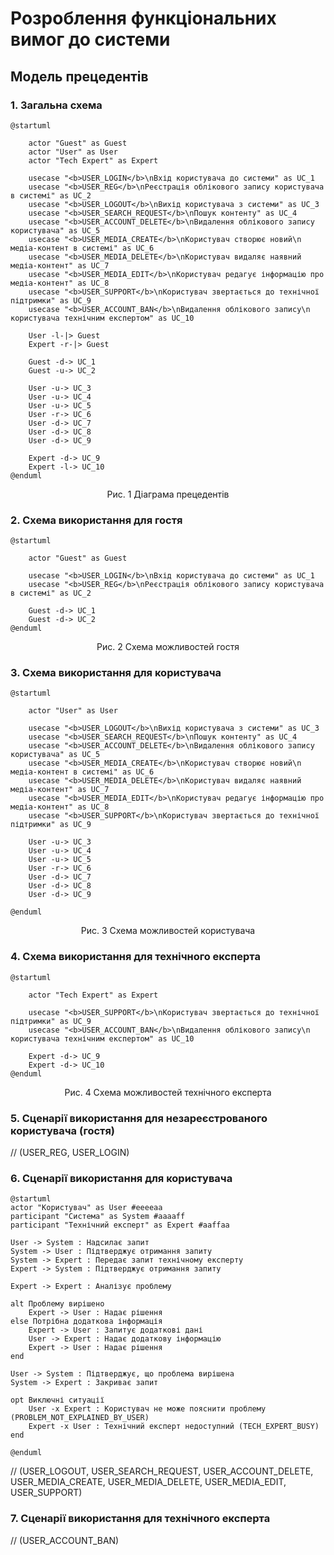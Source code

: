 # Розроблення функціональних вимог до системи

## Модель прецедентів

### 1. Загальна схема

```plantuml
@startuml

    actor "Guest" as Guest
    actor "User" as User
    actor "Tech Expert" as Expert

    usecase "<b>USER_LOGIN</b>\nВхід користувача до системи" as UC_1
    usecase "<b>USER_REG</b>\nРеєстрація облікового запису користувача в системі" as UC_2
    usecase "<b>USER_LOGOUT</b>\nВихід користувача з системи" as UC_3
    usecase "<b>USER_SEARCH_REQUEST</b>\nПошук контенту" as UC_4
    usecase "<b>USER_ACCOUNT_DELETE</b>\nВидалення облікового запису користувача" as UC_5
    usecase "<b>USER_MEDIA_CREATE</b>\nКористувач створює новий\n медіа-контент в системі" as UC_6
    usecase "<b>USER_MEDIA_DELETE</b>\nКористувач видаляє наявний медіа-контент" as UC_7
    usecase "<b>USER_MEDIA_EDIT</b>\nКористувач редагує інформацію про медіа-контент" as UC_8
    usecase "<b>USER_SUPPORT</b>\nКористувач звертається до технічної підтримки" as UC_9
    usecase "<b>USER_ACCOUNT_BAN</b>\nВидалення облікового запису\n користувача технічним експертом" as UC_10

    User -l-|> Guest
    Expert -r-|> Guest

    Guest -d-> UC_1
    Guest -u-> UC_2

    User -u-> UC_3
    User -u-> UC_4
    User -u-> UC_5
    User -r-> UC_6
    User -d-> UC_7
    User -d-> UC_8
    User -d-> UC_9

    Expert -d-> UC_9
    Expert -l-> UC_10
@enduml
```

<div align="center">
Рис. 1 Діаграма прецедентів
</div>

### 2. Схема використання для гостя

```plantuml
@startuml

    actor "Guest" as Guest

    usecase "<b>USER_LOGIN</b>\nВхід користувача до системи" as UC_1
    usecase "<b>USER_REG</b>\nРеєстрація облікового запису користувача в системі" as UC_2

    Guest -d-> UC_1
    Guest -d-> UC_2
@enduml
```
<div align="center">
Рис. 2 Схема можливостей гостя
</div>

### 3. Схема використання для користувача

```plantuml
@startuml

    actor "User" as User

    usecase "<b>USER_LOGOUT</b>\nВихід користувача з системи" as UC_3
    usecase "<b>USER_SEARCH_REQUEST</b>\nПошук контенту" as UC_4
    usecase "<b>USER_ACCOUNT_DELETE</b>\nВидалення облікового запису користувача" as UC_5
    usecase "<b>USER_MEDIA_CREATE</b>\nКористувач створює новий\n медіа-контент в системі" as UC_6
    usecase "<b>USER_MEDIA_DELETE</b>\nКористувач видаляє наявний медіа-контент" as UC_7
    usecase "<b>USER_MEDIA_EDIT</b>\nКористувач редагує інформацію про медіа-контент" as UC_8
    usecase "<b>USER_SUPPORT</b>\nКористувач звертається до технічної підтримки" as UC_9

    User -u-> UC_3
    User -u-> UC_4
    User -u-> UC_5
    User -r-> UC_6
    User -d-> UC_7
    User -d-> UC_8
    User -d-> UC_9

@enduml
```

<div align="center">
Рис. 3 Схема можливостей користувача
</div>

### 4. Схема використання для технічного експерта

```plantuml
@startuml

    actor "Tech Expert" as Expert

    usecase "<b>USER_SUPPORT</b>\nКористувач звертається до технічної підтримки" as UC_9
    usecase "<b>USER_ACCOUNT_BAN</b>\nВидалення облікового запису\n користувача технічним експертом" as UC_10

    Expert -d-> UC_9
    Expert -d-> UC_10
@enduml
```

<div align="center">
Рис. 4 Схема можливостей технічного експерта
</div>


### 5. Сценарії використання для незареєстрованого користувача (гостя)
// (USER_REG, USER_LOGIN)
### 6. Сценарії використання для користувача


```plantuml
@startuml
actor "Користувач" as User #eeeeaa
participant "Система" as System #aaaaff
participant "Технічний експерт" as Expert #aaffaa

User -> System : Надсилає запит
System -> User : Підтверджує отримання запиту
System -> Expert : Передає запит технічному експерту
Expert -> System : Підтверджує отримання запиту

Expert -> Expert : Аналізує проблему

alt Проблему вирішено
    Expert -> User : Надає рішення
else Потрібна додаткова інформація
    Expert -> User : Запитує додаткові дані
    User -> Expert : Надає додаткову інформацію
    Expert -> User : Надає рішення
end

User -> System : Підтверджує, що проблема вирішена
System -> Expert : Закриває запит

opt Виключні ситуації
    User -x Expert : Користувач не може пояснити проблему (PROBLEM_NOT_EXPLAINED_BY_USER)
    Expert -x User : Технічний експерт недоступний (TECH_EXPERT_BUSY)
end

@enduml

```
// (USER_LOGOUT, USER_SEARCH_REQUEST, USER_ACCOUNT_DELETE, USER_MEDIA_CREATE, USER_MEDIA_DELETE, USER_MEDIA_EDIT, USER_SUPPORT)
### 7. Сценарії використання для технічного експерта
// (USER_ACCOUNT_BAN)
